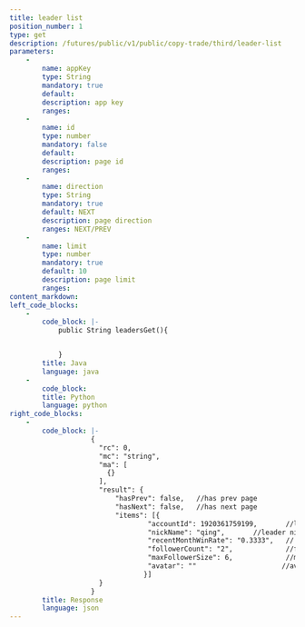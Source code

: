 ```yaml
---
title: leader list 
position_number: 1
type: get
description: /futures/public/v1/public/copy-trade/third/leader-list
parameters:
    -
        name: appKey
        type: String
        mandatory: true
        default:
        description: app key
        ranges:
    -
        name: id
        type: number
        mandatory: false
        default:
        description: page id
        ranges:
    - 
        name: direction
        type: String
        mandatory: true
        default: NEXT
        description: page direction
        ranges: NEXT/PREV
    -
        name: limit
        type: number
        mandatory: true
        default: 10
        description: page limit
        ranges:
content_markdown:
left_code_blocks:
    -
        code_block: |-
            public String leadersGet(){


            }
        title: Java
        language: java
    -
        code_block:
        title: Python
        language: python
right_code_blocks:
    -
        code_block: |-
                    {
                      "rc": 0,
                      "mc": "string",
                      "ma": [
                        {}
                      ],
                      "result": {
                          "hasPrev": false,   //has prev page
                          "hasNext": false,   //has next page
                          "items": [{
                                  "accountId": 1920361759199,       //leader account id
                                  "nickName": "qing",       //leader nick name
                                  "recentMonthWinRate": "0.3333",   // recent month win rate
                                  "followerCount": "2",             //follower count
                                  "maxFollowerSize": 6,             //max follower size
                                  "avatar": ""                     //avatar
                                 }] 
                      }
                    }
        title: Response
        language: json
---
```


